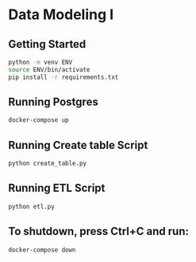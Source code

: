 # Data Modeling I

## Getting Started

```sh
python -m venv ENV
source ENV/bin/activate
pip install -r requirements.txt
```

## Running Postgres

```sh
docker-compose up
```

## Running Create table Script
```sh
python create_table.py
```

## Running ETL Script
```sh
python etl.py
```

## To shutdown, press Ctrl+C and run:

```sh
docker-compose down
```
